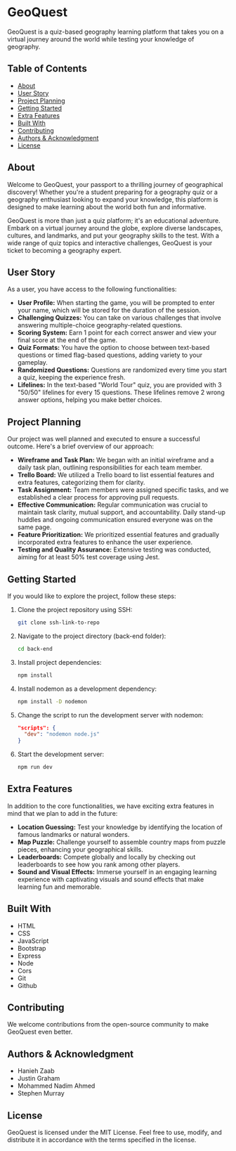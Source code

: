 # GeoQuest

GeoQuest is a quiz-based geography learning platform that takes you on a virtual journey around the world while testing your knowledge of geography.

## Table of Contents

- [About](#about)
- [User Story](#user-story)
- [Project Planning](#project-planning)
- [Getting Started](#getting-started)
- [Extra Features](#extra-features)
- [Built With](#built-with)
- [Contributing](#contributing)
- [Authors & Acknowledgment](#authors--acknowledgment)
- [License](#license)

## About

Welcome to GeoQuest, your passport to a thrilling journey of geographical discovery! Whether you're a student preparing for a geography quiz or a geography enthusiast looking to expand your knowledge, this platform is designed to make learning about the world both fun and informative.

GeoQuest is more than just a quiz platform; it's an educational adventure. Embark on a virtual journey around the globe, explore diverse landscapes, cultures, and landmarks, and put your geography skills to the test. With a wide range of quiz topics and interactive challenges, GeoQuest is your ticket to becoming a geography expert.

## User Story

As a user, you have access to the following functionalities:

- **User Profile:** When starting the game, you will be prompted to enter your name, which will be stored for the duration of the session.
- **Challenging Quizzes:** You can take on various challenges that involve answering multiple-choice geography-related questions.
- **Scoring System:** Earn 1 point for each correct answer and view your final score at the end of the game.
- **Quiz Formats:** You have the option to choose between text-based questions or timed flag-based questions, adding variety to your gameplay.
- **Randomized Questions:** Questions are randomized every time you start a quiz, keeping the experience fresh.
- **Lifelines:** In the text-based "World Tour" quiz, you are provided with 3 "50/50" lifelines for every 15 questions. These lifelines remove 2 wrong answer options, helping you make better choices.

## Project Planning

Our project was well planned and executed to ensure a successful outcome. Here's a brief overview of our approach:

- **Wireframe and Task Plan:** We began with an initial wireframe and a daily task plan, outlining responsibilities for each team member.
- **Trello Board:** We utilized a Trello board to list essential features and extra features, categorizing them for clarity.
- **Task Assignment:** Team members were assigned specific tasks, and we established a clear process for approving pull requests.
- **Effective Communication:** Regular communication was crucial to maintain task clarity, mutual support, and accountability. Daily stand-up huddles and ongoing communication ensured everyone was on the same page.
- **Feature Prioritization:** We prioritized essential features and gradually incorporated extra features to enhance the user experience.
- **Testing and Quality Assurance:** Extensive testing was conducted, aiming for at least 50% test coverage using Jest.

## Getting Started

If you would like to explore the project, follow these steps:

1. Clone the project repository using SSH:

   ```sh
   git clone ssh-link-to-repo
   ```

2. Navigate to the project directory (back-end folder):

   ```sh
   cd back-end
   ```

3. Install project dependencies:

   ```sh
   npm install
   ```

4. Install nodemon as a development dependency:

   ```sh
   npm install -D nodemon
   ```

5. Change the script to run the development server with nodemon:

   ```json
   "scripts": {
     "dev": "nodemon node.js"
   }
   ```

6. Start the development server:

   ```sh
   npm run dev
   ```

## Extra Features

In addition to the core functionalities, we have exciting extra features in mind that we plan to add in the future:

- **Location Guessing:** Test your knowledge by identifying the location of famous landmarks or natural wonders.
- **Map Puzzle:** Challenge yourself to assemble country maps from puzzle pieces, enhancing your geographical skills.
- **Leaderboards:** Compete globally and locally by checking out leaderboards to see how you rank among other players.
- **Sound and Visual Effects:** Immerse yourself in an engaging learning experience with captivating visuals and sound effects that make learning fun and memorable.

## Built With

- HTML
- CSS
- JavaScript
- Bootstrap
- Express
- Node
- Cors
- Git
- Github

## Contributing

We welcome contributions from the open-source community to make GeoQuest even better.

## Authors & Acknowledgment

- Hanieh Zaab
- Justin Graham
- Mohammed Nadim Ahmed
- Stephen Murray

## License

GeoQuest is licensed under the MIT License. Feel free to use, modify, and distribute it in accordance with the terms specified in the license.
